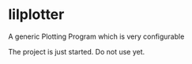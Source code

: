 # lilplotter
A generic Plotting Program which is very configurable

The project is just started. Do not use yet.
